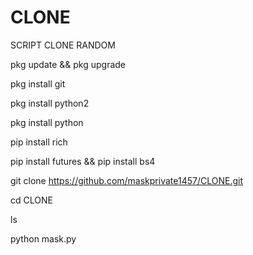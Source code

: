 # CLONE
SCRIPT CLONE RANDOM

pkg update && pkg upgrade

pkg install git

pkg install python2 

pkg install python

pip install rich

pip install futures && pip install bs4

git clone https://github.com/maskprivate1457/CLONE.git

cd CLONE

ls

python mask.py 
